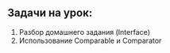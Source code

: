 ## Задачи на урок:

1. Разбор домашнего задания  (Interface)
1. Использование Comparable и Comparator
